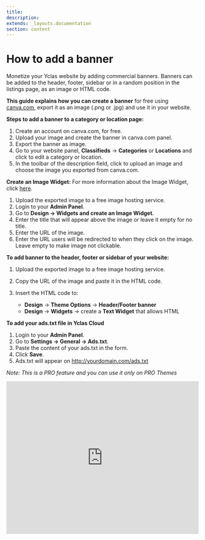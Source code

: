 ```yaml
---
title:
description:
extends: _layouts.documentation
section: content
---
```


# How to add a banner

Monetize your Yclas website by adding commercial banners. Banners can be added to the header, footer, sidebar or in a random position in the listings page, as an image or HTML code.

**This guide explains how you can create a banner** for free using  [canva.com](https://www.canva.com/), export it as an image (.png or .jpg) and use it in your website.

**Steps to add a banner to a category or location page:**

1.  Create an account on canva.com, for free.
2.  Upload your image and create the banner in canva.com panel.
3.  Export the banner as image.
4.  Go to your website panel,  **Classifieds**  ->  **Categories**  or  **Locations**  and click to edit a category or location.
5.  In the toolbar of the description field, click to upload an image and choose the image you exported from canva.com.

**Create an Image Widget:**  For more information about the Image Widget, click  [here](Widgets-image-widget.md).

1.  Upload the exported image to a free image hosting service.
2.  Login to your **Admin Panel**.
3.  Go to **Design -> Widgets and create an Image Widget.**
4.  Enter the title that will appear above the image or leave it empty for no title.
5.  Enter the URL of the image.
6.  Enter the URL users will be redirected to when they click on the image. Leave empty to make image not clickable.

**To add banner to the header, footer or sidebar of your website:**

1.  Upload the exported image to a free image hosting service.
2.  Copy the URL of the image and paste it in the HTML code.
3.  Insert the HTML code to:
    
     - **Design** -> **Theme Options** -> **Header/Footer banner**
    -   **Design**  ->  **Widgets**  -> create a  **Text Widget**  that allows HTML

**To add your ads.txt file in Yclas Cloud**

1.  Login to your **Admin Panel**.
2.  Go to **Settings -> General -> Ads.txt**.
3.  Paste the content of your ads.txt in the form.
4.  Click **Save**.
5.  Ads.txt will appear on http://yourdomain.com/ads.txt

*Note: This is a PRO feature and you can use it only on PRO Themes*


<iframe width="100%" height="400px" src="https://www.youtube.com/embed/5pyADgnPwq0" title="Yclas video" frameborder="0" allow="accelerometer; autoplay; clipboard-write; encrypted-media; gyroscope; picture-in-picture" allowfullscreen></iframe>
 

